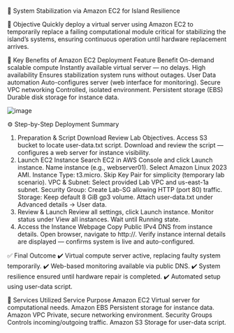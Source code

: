  

 
 
🌴 System Stabilization via Amazon EC2 for Island Resilience 

🎯 Objective 
Quickly deploy a virtual server using Amazon EC2 to temporarily replace a failing computational module critical for stabilizing the island’s systems, ensuring continuous operation until hardware replacement arrives. 
 
🌟 Key Benefits of Amazon EC2 Deployment 
Feature 
Benefit 
On-demand scalable compute 
Instantly available virtual server — no delays. 
High availability 
Ensures stabilization system runs without outages. 
User Data automation 
Auto-configures server (web interface for monitoring). 
Secure VPC networking 
Controlled, isolated environment. 
Persistent storage (EBS) 
Durable disk storage for instance data. 

![image](https://github.com/user-attachments/assets/85299edf-d221-4436-a477-fbab18473bcb)
  
 
⚙️ Step-by-Step Deployment Summary 
1. Preparation & Script Download 
Review Lab Objectives. 
Access S3 bucket to locate user-data.txt script. 
Download and review the script — configures a web server for instance visibility. 
2. Launch EC2 Instance 
Search EC2 in AWS Console and click Launch instance. 
Name instance (e.g., webserver01). 
Select Amazon Linux 2023 AMI. 
Instance Type: t3.micro. 
Skip Key Pair for simplicity (temporary lab scenario). 
VPC & Subnet: Select provided Lab VPC and us-east-1a subnet. 
Security Group: Create Lab-SG allowing HTTP (port 80) traffic. 
Storage: Keep default 8 GiB gp3 volume. 
Attach user-data.txt under Advanced details → User data. 
3. Review & Launch 
Review all settings, click Launch instance. 
Monitor status under View all instances. 
Wait until Running state. 
4. Access the Instance Webpage 
Copy Public IPv4 DNS from instance details. 
Open browser, navigate to http://<Public DNS>. 
Verify instance internal details are displayed — confirms system is live and auto-configured. 
 
 
✅ Final Outcome 
✔️ Virtual compute server active, replacing faulty system temporarily. 
✔️ Web-based monitoring available via public DNS. 
✔️ System resilience ensured until hardware repair is completed. 
✔️ Automated setup using user-data script. 
 
 
🔧 Services Utilized 
Service 
Purpose 
Amazon EC2 
Virtual server for computational needs. 
Amazon EBS 
Persistent storage for instance data. 
Amazon VPC 
Private, secure networking environment. 
Security Groups 
Controls incoming/outgoing traffic. 
Amazon S3 
Storage for user-data script. 
 
 
